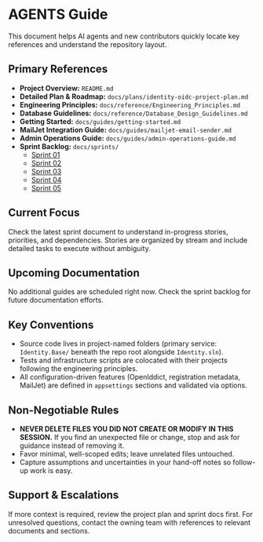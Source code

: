 # AGENTS Guide

This document helps AI agents and new contributors quickly locate key references and understand the repository layout.

## Primary References
- **Project Overview:** `README.md`
- **Detailed Plan & Roadmap:** `docs/plans/identity-oidc-project-plan.md`
- **Engineering Principles:** `docs/reference/Engineering_Principles.md`
- **Database Guidelines:** `docs/reference/Database_Design_Guidelines.md`
- **Getting Started:** `docs/guides/getting-started.md`
- **MailJet Integration Guide:** `docs/guides/mailjet-email-sender.md`
- **Admin Operations Guide:** `docs/guides/admin-operations-guide.md`
- **Sprint Backlog:** `docs/sprints/`
  - [Sprint 01](docs/sprints/sprint-01.md)
  - [Sprint 02](docs/sprints/sprint-02.md)
  - [Sprint 03](docs/sprints/sprint-03.md)
  - [Sprint 04](docs/sprints/sprint-04.md)
  - [Sprint 05](docs/sprints/sprint-05.md)

## Current Focus
Check the latest sprint document to understand in-progress stories, priorities, and dependencies. Stories are organized by stream and include detailed tasks to execute without ambiguity.

## Upcoming Documentation
No additional guides are scheduled right now. Check the sprint backlog for future documentation efforts.

## Key Conventions
- Source code lives in project-named folders (primary service: `Identity.Base/` beneath the repo root alongside `Identity.sln`).
- Tests and infrastructure scripts are colocated with their projects following the engineering principles.
- All configuration-driven features (OpenIddict, registration metadata, MailJet) are defined in `appsettings` sections and validated via options.

## Non-Negotiable Rules
- **NEVER DELETE FILES YOU DID NOT CREATE OR MODIFY IN THIS SESSION.** If you find an unexpected file or change, stop and ask for guidance instead of removing it.
- Favor minimal, well-scoped edits; leave unrelated files untouched.
- Capture assumptions and uncertainties in your hand-off notes so follow-up work is easy.

## Support & Escalations
If more context is required, review the project plan and sprint docs first. For unresolved questions, contact the owning team with references to relevant documents and sections.
